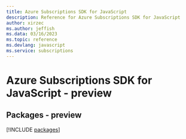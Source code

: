 ```yaml
---
title: Azure Subscriptions SDK for JavaScript
description: Reference for Azure Subscriptions SDK for JavaScript
author: xirzec
ms.author: jeffish
ms.data: 03/16/2023
ms.topic: reference
ms.devlang: javascript
ms.service: subscriptions
---
```

# Azure Subscriptions SDK for JavaScript - preview
## Packages - preview
[!INCLUDE [packages](subscriptions-index.md)]